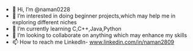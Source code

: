 - 👋 Hi, I’m @naman0228
- 👀 I’m interested in doing beginner projects,which may help me in exploring different niches
- 🌱 I’m currently learning C,C++,Java,Python
- 💞️ I’m looking to collaborate on anything which may enhance my skills
- 📫 How to reach me LinkedIn- www.linkedin.com/in/naman2809

<!---
naman0228/naman0228 is a ✨ special ✨ repository because its `README.md` (this file) appears on your GitHub profile.
You can click the Preview link to take a look at your changes.
--->
